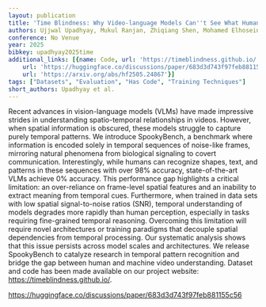 ```yaml
---
layout: publication
title: 'Time Blindness: Why Video-language Models Can''t See What Humans Can?'
authors: Ujjwal Upadhyay, Mukul Ranjan, Zhiqiang Shen, Mohamed Elhoseiny
conference: No Venue
year: 2025
bibkey: upadhyay2025time
additional_links: [{name: Code, url: 'https://timeblindness.github.io/'}, {name: Code,
    url: 'https://huggingface.co/discussions/paper/683d3d743f97feb881155c56'}, {name: Paper,
    url: 'https://arxiv.org/abs/hf2505.24867'}]
tags: ["Datasets", "Evaluation", "Has Code", "Training Techniques"]
short_authors: Upadhyay et al.
---
```

Recent advances in vision-language models (VLMs) have made impressive strides in understanding spatio-temporal relationships in videos. However, when spatial information is obscured, these models struggle to capture purely temporal patterns. We introduce SpookyBench, a benchmark where information is encoded solely in temporal sequences of noise-like frames, mirroring natural phenomena from biological signaling to covert communication. Interestingly, while humans can recognize shapes, text, and patterns in these sequences with over 98% accuracy, state-of-the-art VLMs achieve 0% accuracy. This performance gap highlights a critical limitation: an over-reliance on frame-level spatial features and an inability to extract meaning from temporal cues. Furthermore, when trained in data sets with low spatial signal-to-noise ratios (SNR), temporal understanding of models degrades more rapidly than human perception, especially in tasks requiring fine-grained temporal reasoning. Overcoming this limitation will require novel architectures or training paradigms that decouple spatial dependencies from temporal processing. Our systematic analysis shows that this issue persists across model scales and architectures. We release SpookyBench to catalyze research in temporal pattern recognition and bridge the gap between human and machine video understanding. Dataset and code has been made available on our project website: https://timeblindness.github.io/.

https://huggingface.co/discussions/paper/683d3d743f97feb881155c56